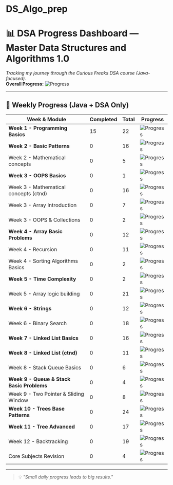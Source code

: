 # DS_Algo_prep
# 📊 DSA Progress Dashboard — Master Data Structures and Algorithms 1.0

_Tracking my journey through the Curious Freaks DSA course (Java-focused)._  
**Overall Progress:** ![Progress](https://raw.githubusercontent.com/username/repo/main/assets/progress70.png)


---

## 📅 Weekly Progress (Java + DSA Only)

| Week & Module                              | Completed | Total | Progress |
|--------------------------------------------|-----------|-------|----------|
| **Week 1 - Programming Basics**            | 15        | 22    | ![Progress](https://progress-bar.dev/68) |
| **Week 2 - Basic Patterns**                 | 0         | 16    | ![Progress](https://progress-bar.dev/0) |
| Week 2 - Mathematical concepts             | 0         | 5     | ![Progress](https://progress-bar.dev/0) |
| **Week 3 - OOPS Basics**                    | 0         | 1     | ![Progress](https://progress-bar.dev/0) |
| Week 3 - Mathematical concepts (ctnd)      | 0         | 16    | ![Progress](https://progress-bar.dev/0) |
| Week 3 - Array Introduction                | 0         | 7     | ![Progress](https://progress-bar.dev/0) |
| Week 3 - OOPS & Collections                 | 0         | 2     | ![Progress](https://progress-bar.dev/0) |
| **Week 4 - Array Basic Problems**           | 0         | 12    | ![Progress](https://progress-bar.dev/0) |
| Week 4 - Recursion                         | 0         | 11    | ![Progress](https://progress-bar.dev/0) |
| Week 4 - Sorting Algorithms Basics          | 0         | 2     | ![Progress](https://progress-bar.dev/0) |
| **Week 5 - Time Complexity**                | 0         | 2     | ![Progress](https://progress-bar.dev/0) |
| Week 5 - Array logic building               | 0         | 21    | ![Progress](https://progress-bar.dev/0) |
| **Week 6 - Strings**                        | 0         | 12    | ![Progress](https://progress-bar.dev/0) |
| Week 6 - Binary Search                     | 0         | 18    | ![Progress](https://progress-bar.dev/0) |
| **Week 7 - Linked List Basics**             | 0         | 16    | ![Progress](https://progress-bar.dev/0) |
| **Week 8 - Linked List (ctnd)**              | 0         | 11    | ![Progress](https://progress-bar.dev/0) |
| Week 8 - Stack Queue Basics                 | 0         | 6     | ![Progress](https://progress-bar.dev/0) |
| **Week 9 - Queue & Stack Basic Problems**    | 0         | 4     | ![Progress](https://progress-bar.dev/0) |
| Week 9 - Two Pointer & Sliding Window       | 0         | 8     | ![Progress](https://progress-bar.dev/0) |
| **Week 10 - Trees Base Patterns**            | 0         | 24    | ![Progress](https://progress-bar.dev/0) |
| **Week 11 - Tree Advanced**                  | 0         | 17    | ![Progress](https://progress-bar.dev/0) |
| Week 12 - Backtracking                      | 0         | 19    | ![Progress](https://progress-bar.dev/0) |
| Core Subjects Revision                      | 0         | 4     | ![Progress](https://progress-bar.dev/0) |

---

> 💡 *"Small daily progress leads to big results."*

